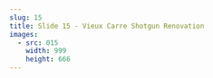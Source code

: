 ```yaml
---
slug: 15
title: Slide 15 - Vieux Carre Shotgun Renovation
images:
  - src: 015
    width: 999
    height: 666
---
```


